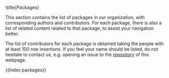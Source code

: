 \title{Packages}

This section contains the list of packages in our organization, with corresponding authors and contributors. For each package, there is also a list of related content related to that package, to assist your navigation better.

The list of contributors for each package is obtained taking the people with at least 100 row insertions. If you feel your name should be listed, do not hesitate to contact us, e.g. opening an issue to the [repository](https://github.com/JuliaIntervals/juliaintervals.github.io) of this webpage.

{{index packages}}
